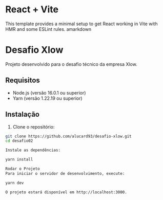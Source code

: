 # React + Vite

This template provides a minimal setup to get React working in Vite with HMR and some ESLint rules.
amarkdown

# Desafio Xlow

Projeto desenvolvido para o desafio técnico da empresa Xlow.

## Requisitos

- Node.js (versão 16.0.1 ou superior)
- Yarn (versão 1.22.19 ou superior)

## Instalação

1. Clone o repositório:

```sh
git clone https://github.com/alucard93/desafio-xlow.git
cd desafio02

Instale as dependências:

yarn install

Rodar o Projeto
Para iniciar o servidor de desenvolvimento, execute:

yarn dev

O projeto estará disponível em http://localhost:3000.
